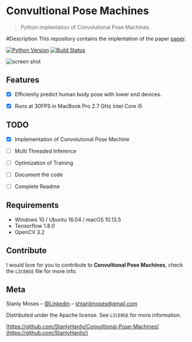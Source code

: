 # Convultional Pose Machines

> Python implentation of Convolutional Pose Machines.

#Description
This repository contains the implentation of the  paper [paper](https://arxiv.org/abs/1602.00134).


[![Python Version][python-image]][python-url]
[![Build Status][travis-image]][travis-url]

![screen shot](https://github.com/StanlyHardy/Realtime-Human-Pose-Estimation/blob/master/output/example_1.gif)

## Features

- [x] Efficiently predict human body pose with lower end devices.
- [x] Runs at 30FPS in MacBook Pro 2.7 GHz Intel Core i5


## TODO
- [x] Implementation of Convolutional Pose Machine
- [ ] Multi Threaded Inference
- [ ] Optimization of Training
- [ ] Document the code
- [ ] Complete Readme


## Requirements

- Windows 10 / Ubuntu 16.04 / macOS 10.13.5
- Tensorflow 1.8.0
- OpenCV 3.2

## Contribute

I would love for you to contribute to **Convultional Pose Machines**, check the ``LICENSE`` file for more info.

## Meta

Stanly Moses – [@Linkedin](https://in.linkedin.com/in/stanlymoses) – shtanlimoses@gmail.com

Distributed under the Apache license. See ``LICENSE`` for more information.

[https://github.com/StanlyHardy/Convultional-Pose-Machines](https://github.com/StanlyHardy/)

[python-image]:https://img.shields.io/pypi/pyversions/Django.svg?style=flat
[python-url]:https://www.python.org/
[travis-image]: https://img.shields.io/travis/dbader/node-datadog-metrics/master.svg?style=flat-square
[travis-url]: https://travis-ci.org/dbader/node-datadog-metrics
